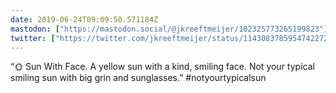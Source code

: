 ```yaml
---
date: 2019-06-24T09:09:50.571184Z
mastodon: ["https://mastodon.social/@jkreeftmeijer/102325773265199823"]
twitter: ["https://twitter.com/jkreeftmeijer/status/1143083785954742272"]
---
```

“🌞 Sun With Face. A yellow sun with a kind, smiling face. Not your typical smiling sun with big grin and sunglasses.” #notyourtypicalsun

